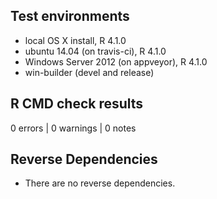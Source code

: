 ## Test environments
* local OS X install, R 4.1.0
* ubuntu 14.04 (on travis-ci), R 4.1.0
* Windows Server 2012 (on appveyor), R 4.1.0
* win-builder (devel and release)

## R CMD check results
0 errors | 0 warnings | 0 notes

## Reverse Dependencies 
* There are no reverse dependencies.
